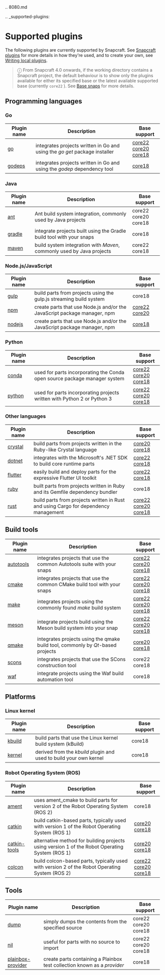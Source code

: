 .. 8080.md

.. _supported-plugins:

# Supported plugins

The following plugins are currently supported by Snapcraft. See [Snapcraft plugins](snapcraft-plugins.md) for more details in how they're used, and to create your own, see [Writing local plugins](writing-local-plugins.md).

> ⓘ From Snapcraft 4.0 onwards, if the working directory contains a Snapcraft project, the default behaviour is to show only the plugins available for either its specified base or the latest available supported base (currently  `core22` ). See [Base snaps](base-snaps.md) for more details.

## Programming languages

<h3 id='supported-plugins-heading--go'>Go</h3>

| Plugin name |  Description | Base support |
|--|--|--|
| [go](the-go-plugin.md) | integrates projects written in Go and using the *go get* package installer  | [core22](/t/the-go-plugin/8505#supported-plugins-heading--core22) <br /> [core20](/t/the-go-plugin/8505#supported-plugins-heading--core20) <br /> [core18](/t/the-go-plugin/8505#supported-plugins-heading--core18) |
 [godeps](the-godeps-plugin.md) | integrates projects written in Go and using the *godep* dependency tool | [core18](the-godeps-plugin.md) |

<h3 id='supported-plugins-heading--java'>Java</h3>

| Plugin name |  Description | Base support |
|--|--|--|
| [ant](the-ant-plugin.md) | Ant build system integration, commonly used by Java projects | core22</br>core20</br>core18 |
| [gradle](the-gradle-plugin.md) | integrate projects built using the Gradle build tool with your snaps | core18 |
| [maven](the-maven-plugin.md) | build system integration with *Maven*, commonly used by Java projects  | core22</br>core18 |

<h3 id='supported-plugins-heading--javascript'>Node.js/JavaScript</h3>

| Plugin name |  Description | Base support |
|--|--|--|
| [gulp](the-gulp-plugin.md) |  build parts from projects using the gulp.js streaming build system | core18 |
| [npm](the-npm-plugin.md) | create parts that use Node.js and/or the JavaScript package manager, npm | [core22](/t/the-npm-plugin/17591#supported-plugins-heading--core22) <br /> [core20](/t/the-npm-plugin/17591#supported-plugins-heading--core20) |
| [nodejs](the-nodejs-plugin.md) | create parts that use Node.js and/or the JavaScript package manager, npm | [core18](/t/the-nodejs-plugin/8514#supported-plugins-heading--core18) |

<h3 id='supported-plugins-heading--python'>Python</h3>

| Plugin name |  Description | Base support |
|--|--|--|
| [conda](the-conda-plugin.md) | used for parts incorporating the Conda open source package manager system | [core22](/t/the-conda-plugin/12530#supported-plugins-heading--core22) <br /> [core20](/t/the-conda-plugin/12530#supported-plugins-heading--core20) <br /> [core18](/t/the-conda-plugin/12530#supported-plugins-heading--core18)|
| [python](the-python-plugin.md) | used for parts incorporating projects written with Python 2 or Python 3 |  [core22](/t/the-python-plugin/8529#supported-plugins-heading--core22) <br /> [core20](/t/the-python-plugin/8529#supported-plugins-heading--core20) <br /> [core18](/t/the-python-plugin/8529#supported-plugins-heading--core18) |

<h3 id='supported-plugins-heading--other'>Other languages</h3>

| Plugin name |  Description | Base support |
|--|--|--|
| [crystal](the-crystal-plugin.md) | build parts from projects written in the Ruby-like Crystal language | [core20](/t/the-crystal-plugin/12527#supported-plugins-heading--core20) <br /> [core18]( /t/the-crystal-plugin/12527#supported-plugins-heading--core18) |
| [dotnet](the-dotnet-plugin.md) | integrates with the Microsoft's .NET SDK to build core runtime parts  | [core22](/t/the-dotnet-plugin/8584#supported-plugins-heading--core22) <br /> [core18](/t/the-dotnet-plugin/8584#supported-plugins-heading--core18) |
| [flutter](the-flutter-plugin.md) | easily build and deploy parts for the expressive Flutter UI toolkit  | [core22](/t/the-flutter-plugin/18746#supported-plugins-heading--core22)</br>[core18](/t/the-flutter-plugin/18746#supported-plugins-heading--core18) |
| [ruby](the-ruby-plugin.md) | built parts from projects written in Ruby and its Gemfile dependency bundler | core18 |
| [rust](the-rust-plugin.md) | build parts from projects written in Rust and using Cargo for dependency management  | [core22](/t/the-rust-plugin/8588#supported-plugins-heading--core22) <br /> [core20](/t/the-rust-plugin/8588#supported-plugins-heading--core20) <br /> [core18](/t/the-rust-plugin/8588#supported-plugins-heading--core18) |

<h2 id='supported-plugins-heading--build-tools'>Build tools</h2>

| Plugin name |  Description | Base support |
|--|--|--|
| [autotools](the-autotools-plugin.md) | integrates projects that use the common Autotools suite with your snaps |  [core22](/t/the-autotools-plugin/8616#supported-plugins-heading--core22) <br /> [core20](/t/the-autotools-plugin/8616#supported-plugins-heading--core20) <br /> [core18](/t/the-autotools-plugin/8616#supported-plugins-heading--core18)
| [cmake](the-cmake-plugin.md) | integrates projects that use the common CMake build tool with your snaps  | [core22](/t/the-cmake-plugin/8621#supported-plugins-heading--core22) <br /> [core20](/t/the-cmake-plugin/8621#supported-plugins-heading--core20) <br /> [core18](/t/the-cmake-plugin/8621#supported-plugins-heading--core18) |
| [make](the-make-plugin.md) | integrates projects using the commonly found *make* build system | [core22](/t/the-make-plugin/8622#supported-plugins-heading--core22) <br /> [core20](/t/the-make-plugin/8622#supported-plugins-heading--core20) <br /> [core18](/t/the-make-plugin/8622#supported-plugins-heading--core18)
| [meson](the-meson-plugin.md) | integrate projects build using the Meson build system into your snap | [core22](/t/the-meson-plugin/8623#supported-plugins-heading--core22) <br /> [core20](/t/the-meson-plugin/8623#supported-plugins-heading--core20) <br /> [core18](/t/the-meson-plugin/8623#supported-plugins-heading--core18) |
| [qmake](the-qmake-plugin.md) | integrates projects using the qmake build tool, commonly by *Qt*-based projects | [core20](/t/the-qmake-plugin/8628#supported-plugins-heading--core20) <br /> [core18](/t/the-qmake-plugin/8628#supported-plugins-heading--core18) |
| [scons](the-scons-plugin.md) | integrates projects that use the SCons construction tool | core22</br>core18 |
| [waf](the-waf-plugin.md) | integrate projects using the Waf build automation tool | core18

## Platforms

### Linux kernel

| Plugin name |  Description | Base support |
|--|--|--|
| [kbuild](the-kbuild-plugin.md) | build parts that use the Linux kernel build system (kBuild) | core18 |
| [kernel](the-kernel-plugin.md) | derived from the *kbuild* plugin and used to build your own kernel | core18 |

### Robot Operating System (ROS)

| Plugin name |  Description | Base support |
|--|--|--|
| [ament](the-ament-plugin.md) | uses ament_cmake to build parts for version 2 of the Robot Operating System (ROS 2) | core18 |
| [catkin](the-catkin-plugin.md) | build catkin-based parts, typically used with version 1 of the Robot Operating System (ROS 1) | [core20](/t/the-catkin-plugin/8644#supported-plugins-heading--core20) <br /> [core18](/t/the-catkin-plugin/8644#supported-plugins-heading--core18) |
| [catkin-tools](the-catkin-tools-plugin.md) | alternative method for building projects using version 1 of the Robot Operating System (ROS 1)   | [core20](/t/the-catkin-tools-plugin/8645#supported-plugins-heading--core20) <br /> [core18](/t/the-catkin-tools-plugin/8645#supported-plugins-heading--core18) |
| [colcon](the-colcon-plugin.md) | build colcon-based parts, typically used with version 2 of the Robot Operating System (ROS 2)  | [core22](/t/the-colcon-plugin/11895#supported-plugins-heading--core22) <br />[core20](/t/the-colcon-plugin/11895#supported-plugins-heading--core20) <br /> [core18](/t/the-colcon-plugin/11895#supported-plugins-heading--core18) |

## Tools

| Plugin name |  Description | Base support |
|--|--|--|
| [dump](the-dump-plugin.md) | simply dumps the contents from the specified source | core22 <br /> core20 <br /> core18 |
| [nil](the-nil-plugin.md) | useful for parts with no source to import | core22 <br /> core20 <br /> core18 |
| [plainbox-provider](the-plainbox-provider-plugin.md) | create parts containing a Plainbox test collection known as a *provider*  | core18 |8